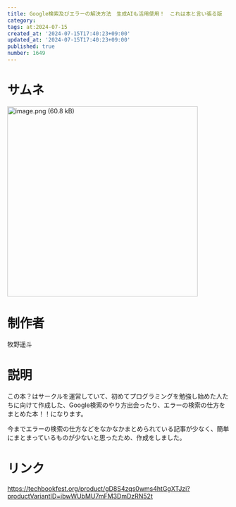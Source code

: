 ```yaml
---
title: Google検索及びエラーの解決方法　生成AIも活用使用！　これは本と言い張る版
category:
tags: at:2024-07-15
created_at: '2024-07-15T17:40:23+09:00'
updated_at: '2024-07-15T17:40:23+09:00'
published: true
number: 1649
---
```


# サムネ
<img width="432" alt="image.png (60.8 kB)" src="https://img.esa.io/uploads/production/attachments/19973/2024/07/15/129607/5cf83012-3414-4f00-bc05-e9a108b69971.png">

# 制作者
牧野遥斗

# 説明
この本？はサークルを運営していて、初めてプログラミングを勉強し始めた人たちに向けて作成した、Google検索のやり方出会ったり、エラーの検索の仕方をまとめた本！！になります。

今までエラーの検索の仕方などをなかなかまとめられている記事が少なく、簡単にまとまっているものが少ないと思ったため、作成をしました。

# リンク
https://techbookfest.org/product/gD8S4zqs0wms4htGgXTJzi?productVariantID=ibwWUbMU7mFM3DmDzRN52t

